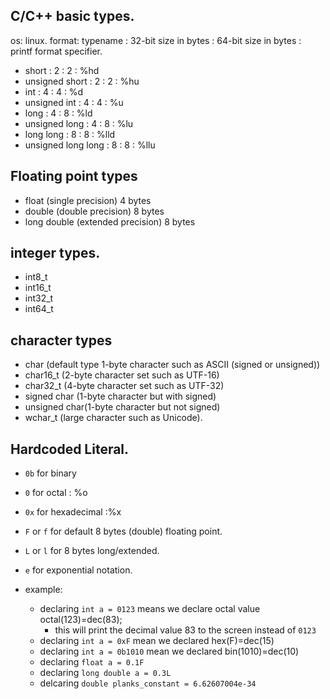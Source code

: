## C/C++ basic types.
os: linux.
format: typename : 32-bit size in bytes : 64-bit size in bytes : printf format specifier.
- short                 : 2 : 2 : %hd
- unsigned short        : 2 : 2 : %hu
- int                   : 4 : 4 : %d
- unsigned int          : 4 : 4 : %u
- long                  : 4 : 8 : %ld
- unsigned long         : 4 : 8 : %lu
- long long             : 8 : 8 : %lld
- unsigned long long    : 8 : 8 : %llu 

## Floating point types
- float (single precision) 4 bytes
- double (double precision) 8 bytes
- long double (extended precision) 8 bytes

## <cstdint> integer types.
- int8_t
- int16_t
- int32_t
- int64_t

## character types
- char  (default type 1-byte character such as ASCII (signed or unsigned))
- char16_t  (2-byte character set such as UTF-16)
- char32_t  (4-byte character set such as UTF-32)
- signed char (1-byte character but with signed)  
- unsigned char(1-byte character but not signed)
- wchar_t (large character such as Unicode).

## Hardcoded Literal.
- `0b` for binary
- `0` for octal : %o
- `0x` for hexadecimal :%x
- `F` or `f` for default 8 bytes (double) floating point.
- `L` or `l` for 8 bytes long/extended.
- `e` for exponential notation.

- example:
    - declaring `int a = 0123` means we declare octal value octal(123)=dec(83);
        - this will print the decimal value 83 to the screen instead of `0123`
    - declaring `int a = 0xF` mean we declared hex(F)=dec(15)
    - declaring `int a = 0b1010` mean we declared bin(1010)=dec(10)
    - declaring `float a = 0.1F`
    - declaring `long double a = 0.3L`
    - delcaring `double planks_constant = 6.62607004e-34`